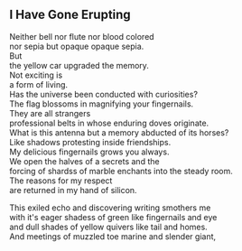 I Have Gone Erupting
--------------------
Neither bell nor flute nor blood colored  
nor sepia but opaque opaque sepia.  
But  
the yellow car upgraded the memory.  
Not exciting is  
a form of living.  
Has the universe been conducted with curiosities?  
The flag blossoms in magnifying your fingernails.  
They are all strangers  
professional belts in whose enduring doves originate.  
What is this antenna but a memory abducted of its horses?  
Like shadows protesting inside friendships.  
My delicious fingernails grows you always.  
We open the halves of a secrets and the  
forcing of shardss of marble enchants into the steady room.  
The reasons for my respect  
are returned in my hand of silicon.  
  
This exiled echo and discovering writing smothers me  
with it's eager shadess of green like fingernails and eye  
and dull shades of yellow quivers like tail and homes.  
And meetings of muzzled toe marine and slender giant,  
